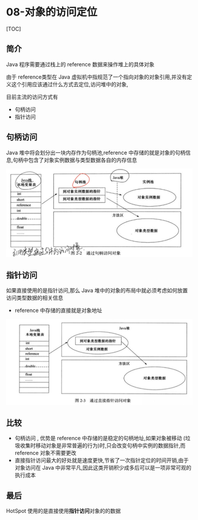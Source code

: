 # 08-对象的访问定位

[TOC]

## 简介

Java 程序需要通过栈上的 reference 数据来操作堆上的具体对象

由于 reference类型在 Java 虚拟机中指规范了一个指向对象的对象引用,并没有定义这个引用应该通过什么方式去定位,访问堆中的对象, 

目前主流的访问方式有

- 句柄访问
- 指针访问

## 句柄访问

Java 堆中将会划分出一块内存作为句柄池,reference 中存储的就是对象的句柄信息,句柄中包含了对象实例数据与类型数据各自的内存信息

![image-20200502164435567](assets/image-20200502164435567.png)

## 指针访问

如果直接使用的是指针访问,那么 Java 堆中的对象的布局中就必须考虑如何放置访问类型数据的相关信息

- reference 中存储的直接就是对象地址



![image-20200502164528550](assets/image-20200502164528550.png)

## 比较

- 句柄访问 , 优势是 reference 中存储的是稳定的句柄地址,如果对象被移动 (垃圾收集时移动对象是非常普遍的行为)时,只会改变句柄中实例的数据指针,而 reference 对象不需要更改
- 直接指针访问最大的好处就是速度更快,节省了一次指针定位的时间开销,由于对象访问在 Java 中非常平凡,因此这类开销积少成多后可以是一项非常可观的执行成本

## 最后

HotSpot 使用的是直接使用**指针访问**对象的的数据

